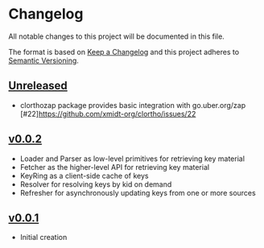 # Changelog
All notable changes to this project will be documented in this file.

The format is based on [Keep a Changelog](http://keepachangelog.com/en/1.0.0/)
and this project adheres to [Semantic Versioning](http://semver.org/spec/v2.0.0.html).

## [Unreleased]
- clorthozap package provides basic integration with go.uber.org/zap [#22]https://github.com/xmidt-org/clortho/issues/22

## [v0.0.2]
- Loader and Parser as low-level primitives for retrieving key material
- Fetcher as the higher-level API for retrieving key material
- KeyRing as a client-side cache of keys
- Resolver for resolving keys by kid on demand
- Refresher for asynchronously updating keys from one or more sources

## [v0.0.1]
- Initial creation

[Unreleased]: https://github.com/xmidt-org/clortho/compare/v0.0.2..HEAD
[v0.0.2]: https://github.com/xmidt-org/clortho/compare/v0.0.1...v0.0.2
[v0.0.1]: https://github.com/xmidt-org/clortho/releases/v0.0.1
